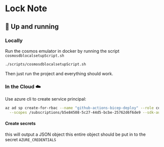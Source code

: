 # Lock Note

## 🚀 Up and running

### Locally

Run the cosmos emulator in docker by running the script `cosmosdblocalsetupScript.sh`

```bash
./scripts/cosmosdblocalsetupScript.sh
```

Then just run the project and everything should work.

### In the Cloud ☁️

Use azure cli to create service principal:

```bash
az ad sp create-for-rbac --name "github-actions-bicep-deploy" --role contributor \
  --scopes /subscriptions/b5e84508-5c27-44d5-bcbe-25762d6f6de9 --sdk-auth
```

#### Create secrets

this will output a JSON object this entire object should be put in to the secret `AZURE_CREDENTIALS`



